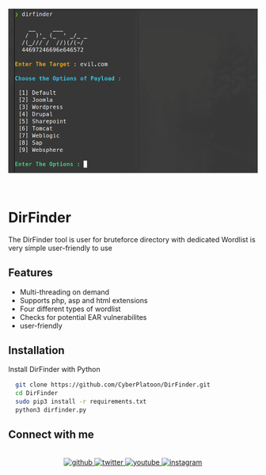 


![App Screenshot](https://github.com/CyberPlatoon/DirFinder/blob/main/DirFinder.png?raw=true)

<br>

# DirFinder


The DirFinder tool is user for bruteforce directory with dedicated Wordlist is very simple user-friendly to use 




## Features

- Multi-threading on demand
- Supports php, asp and html extensions 
- Four different types of wordlist
- Checks for potential EAR vulnerabilites
- user-friendly






      
## Installation

Install DirFinder with Python

```bash
  git clone https://github.com/CyberPlatoon/DirFinder.git
  cd DirFinder
  sudo pip3 install -r requirements.txt
  python3 dirfinder.py
```


## Connect with me  
<br>
<div align="center">
<a href="https://github.com/CyberPlatoon" target="_blank">
<img src=https://img.shields.io/badge/github-%2324292e.svg?&style=for-the-badge&logo=github&logoColor=white alt=github style="margin-bottom: 5px;" />
</a>
<a href="https://twitter.com/iamrishavanand" target="_blank">
<img src=https://img.shields.io/badge/twitter-%2300acee.svg?&style=for-the-badge&logo=twitter&logoColor=white alt=twitter style="margin-bottom: 5px;" />
</a>
<a href="https://www.youtube.com/user/https://www.youtube.com/channel/UC7hLpbMVE9xSP8slvkbF2tA" target="_blank">
<img src=https://img.shields.io/badge/youtube-%23EE4831.svg?&style=for-the-badge&logo=youtube&logoColor=white alt=youtube style="margin-bottom: 5px;" />
</a>
<a href="https://instagram.com/CyberPlatoon" target="_blank">
<img src=https://img.shields.io/badge/instagram-%23000000.svg?&style=for-the-badge&logo=instagram&logoColor=white alt=instagram style="margin-bottom: 5px;" />
</a>  
</div>  
  
    
